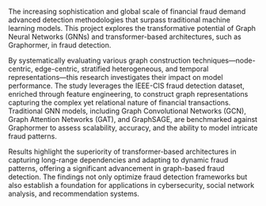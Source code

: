 The increasing sophistication and global scale of financial fraud demand advanced detection methodologies that surpass traditional machine learning models. This project explores the transformative potential of Graph Neural Networks (GNNs) and transformer-based architectures, such as Graphormer, in fraud detection. 

By systematically evaluating various graph construction techniques—node-centric, edge-centric, stratified heterogeneous, and temporal representations—this research investigates their impact on model performance. The study leverages the IEEE-CIS fraud detection dataset, enriched through feature engineering, to construct graph representations capturing the complex yet relational nature of financial transactions. Traditional GNN models, including Graph Convolutional Networks (GCN), Graph Attention Networks (GAT), and GraphSAGE, are benchmarked against Graphormer to assess scalability, accuracy, and the ability to model intricate fraud patterns. 

Results highlight the superiority of transformer-based architectures in capturing long-range dependencies and adapting to dynamic fraud patterns, offering a significant advancement in graph-based fraud detection. The findings not only optimize fraud detection frameworks but also establish a foundation for applications in cybersecurity, social network analysis, and recommendation systems.
